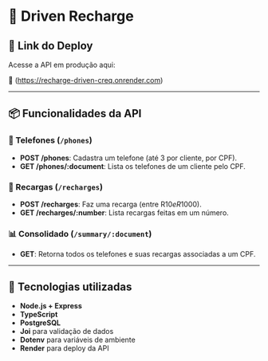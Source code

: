 # 📱 Driven Recharge

## 🚀 Link do Deploy

Acesse a API em produção aqui:

🔗 (https://recharge-driven-creq.onrender.com)

---

## 📦 Funcionalidades da API

### 📲 Telefones (`/phones`)
- **POST /phones**: Cadastra um telefone (até 3 por cliente, por CPF).
- **GET /phones/:document**: Lista os telefones de um cliente pelo CPF.

### 💸 Recargas (`/recharges`)
- **POST /recharges**: Faz uma recarga (entre R$10 e R$1000).
- **GET /recharges/:number**: Lista recargas feitas em um número.

### 📊 Consolidado (`/summary/:document`)
- **GET**: Retorna todos os telefones e suas recargas associadas a um CPF.

---

## 🧱 Tecnologias utilizadas

- **Node.js + Express**
- **TypeScript**
- **PostgreSQL**
- **Joi** para validação de dados
- **Dotenv** para variáveis de ambiente
- **Render** para deploy da API


